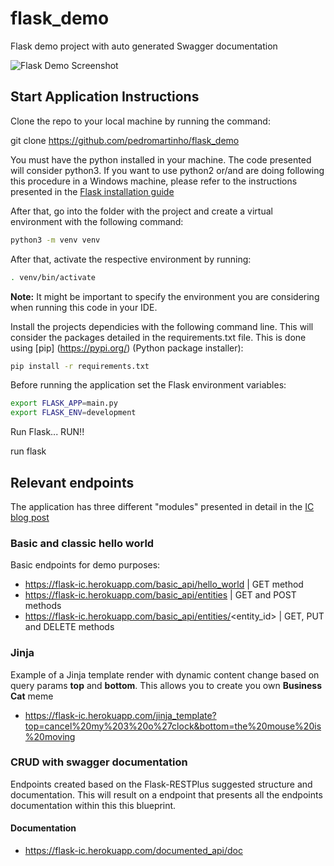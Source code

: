 # flask_demo
Flask demo project with auto generated Swagger documentation 

![Flask Demo Screenshot](https://teste-martinho-page.s3-eu-west-1.amazonaws.com/share/flask_demo.png)

## Start Application Instructions

Clone the repo to your local machine by running the command:

git clone https://github.com/pedromartinho/flask_demo

You must have the python installed in your machine. The code presented will consider python3. If you want to use python2 or/and are doing following this procedure in a Windows machine, please refer to the instructions presented in the [Flask installation guide](https://flask.palletsprojects.com/en/1.1.x/installation/)

After that, go into the folder with the project and create a virtual environment with the following command:

```sh
python3 -m venv venv
```

After that, activate the respective environment by running:

```sh
. venv/bin/activate
```

**Note:** It might be important to specify the environment you are considering when running this code in your IDE.

Install the projects dependicies with the following command line. This will consider the packages detailed in the requirements.txt file. This is done using [pip]
(https://pypi.org/) (Python package installer):

```sh
pip install -r requirements.txt
````

Before running the application set the Flask environment variables:

```sh
export FLASK_APP=main.py
export FLASK_ENV=development
```

Run Flask... RUN!!

run flask

## Relevant endpoints

The application has three different "modules" presented in detail in the [IC blog post]()

### Basic and classic hello world

Basic endpoints for demo purposes:

* https://flask-ic.herokuapp.com/basic_api/hello_world | GET method
* https://flask-ic.herokuapp.com/basic_api/entities | GET and POST methods
* https://flask-ic.herokuapp.com/basic_api/entities/<entity_id> | GET, PUT and DELETE methods

### Jinja

Example of a Jinja template render with dynamic content change based on query params **top** and **bottom**. This allows you to create you own **Business Cat** meme

* https://flask-ic.herokuapp.com/jinja_template?top=cancel%20my%203%20o%27clock&bottom=the%20mouse%20is%20moving

### CRUD with swagger documentation

Endpoints created based on the Flask-RESTPlus suggested structure and documentation. This will result on a endpoint that presents all the endpoints documentation within this this blueprint.

#### Documentation

* https://flask-ic.herokuapp.com/documented_api/doc
